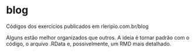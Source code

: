 # blog
Códigos dos exercícios publicados em rleripio.com.br/blog

Alguns estão melhor organizados que outros. A ideia é tornar padrão com o código, o arquivo .RData e, possivelmente, um RMD mais detalhado. 
